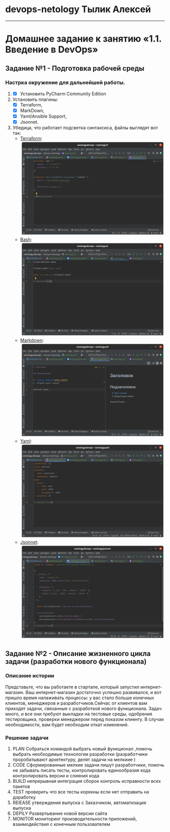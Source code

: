 # devops-netology  Тылик Алексей 

---

# Домашнее задание к занятию «1.1. Введение в DevOps»

## Задание №1 - Подготовка рабочей среды
### Настрка окружение для дальнейшей работы. 

1. - [x] Установить PyCharm Community Edition
2. Установить плагины:
    - [x] Terraform,
    - [x] MarkDown,
    - [x] Yaml/Ansible Support,
    - [x] Jsonnet.
3. Убедица, что работает подсветка синтаксиса, файлы выглядят вот так:
   - [Terraform](netology.tf): ![Терраформ](img/terraform.png)
   - [Bash](netology.sh): ![bahs](img/bash.png)
   - [Markdown](netology.md): ![markdown](img/markdown.png)
   - [Yaml](netology.yaml): ![Yaml](img/yaml.png)
   - [Jsonnet](netology.jsonnet): ![Jsonnet](img/jsonnet.png)



## Задание №2 - Описание жизненного цикла задачи (разработки нового функционала)

### Описание истории

Представьте, что вы работаете в стартапе, который запустил интернет-магазин. Ваш интернет-магазин достаточно успешно развивался, и вот пришло время налаживать процессы: у вас стало больше конечных клиентов, менеджеров и разработчиков.Сейчас от клиентов вам приходят задачи, связанные с разработкой нового функционала. Задач много, и все они требуют выкладки на тестовые среды, одобрения тестировщика, проверки менеджером перед показом клиенту. В случае необходимости, вам будет необходим откат изменений. 

### Решение задачи
1. PLAN Собраться командой выбрать новый функционал ,помочь выбрать необходимые технологии разработки  (разработчики проробатывают архетектуру, делят задачи на мелкиие )
2. CODE Сформированные мелкие задачи пишут разработчики, помочь не забывать писать тесты, контролировать единообразия кода контролировать версии и слияния кода 
3. BUILD непрерывная интеграция сборок контроль исправности всех пакетов 
4. TEST проверить что все тесты корекны если нет отправить на доработку 
5. RElEASE утверждения выпуска с Заказчиком, автоматизация выпуска  
6. DEPlLY Развертывание новой версии сайта
8. MONITOR мониторинг производительности приложений, взаимодействия с конечным пользователем


